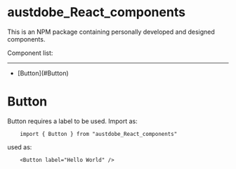 # austdobe_React_components

This is an NPM package containing personally developed and designed components. 

Component list: 
<div>
    <hr> 
    <ul>
        <li>[Button](#Button)</li>
    </ul>
</div>

# Button
Button requires a label to be used. Import as: 
```
    import { Button } from "austdobe_React_components"
```
used as:
```
    <Button label="Hello World" />
```

